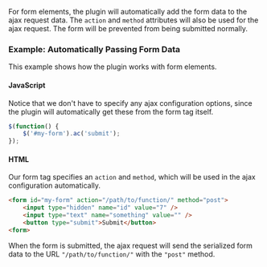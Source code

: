 
For form elements, the plugin will automatically add the form data to the ajax request data. The `action` and `method` attributes will also be used for the ajax request. The form will be prevented from being submitted normally.

### Example: Automatically Passing Form Data
This example shows how the plugin works with form elements.

#### JavaScript
Notice that we don't have to specify any ajax configuration options, since the plugin will automatically get these from the form tag itself.

```javascript
$(function() {
	$('#my-form').ac('submit');
});
```

#### HTML
Our form tag specifies an `action` and `method`, which will be used in the ajax configuration automatically.

```html
<form id="my-form" action="/path/to/function/" method="post">
	<input type="hidden" name="id" value="7" />
	<input type="text" name="something" value="" />
	<button type="submit">Submit</button>
<form>
```

When the form is submitted, the ajax request will send the serialized form data to the URL `"/path/to/function/"` with the `"post"` method.
